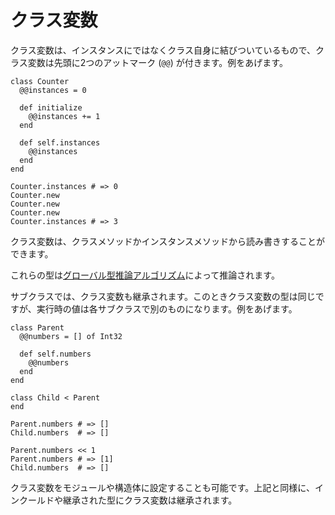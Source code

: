 # クラス変数

クラス変数は、インスタンスにではなくクラス自身に結びついているもので、クラス変数は先頭に2つのアットマーク (`@@`) が付きます。例をあげます。

```crystal
class Counter
  @@instances = 0

  def initialize
    @@instances += 1
  end

  def self.instances
    @@instances
  end
end

Counter.instances # => 0
Counter.new
Counter.new
Counter.new
Counter.instances # => 3
```

クラス変数は、クラスメソッドかインスタンスメソッドから読み書きすることができます。

これらの型は[グローバル型推論アルゴリズム](type_inference.html)によって推論されます。

サブクラスでは、クラス変数も継承されます。このときクラス変数の型は同じですが、実行時の値は各サブクラスで別のものになります。例をあげます。

```crystal
class Parent
  @@numbers = [] of Int32

  def self.numbers
    @@numbers
  end
end

class Child < Parent
end

Parent.numbers # => []
Child.numbers  # => []

Parent.numbers << 1
Parent.numbers # => [1]
Child.numbers  # => []
```

クラス変数をモジュールや構造体に設定することも可能です。上記と同様に、インクールドや継承された型にクラス変数は継承されます。
